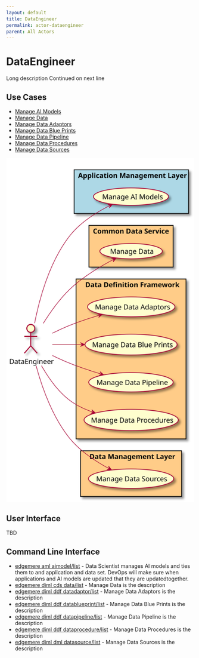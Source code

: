 ```yaml
---
layout: default
title: DataEngineer
permalink: actor-dataengineer
parent: All Actors
---
```


# DataEngineer

Long description Continued on next line



## Use Cases

* [Manage AI Models](usecase-ManageAIModels)
* [Manage Data](usecase-ManageData)
* [Manage Data Adaptors](usecase-ManageDataAdaptors)
* [Manage Data Blue Prints](usecase-ManageDataBluePrints)
* [Manage Data Pipeline](usecase-ManageDataPipeline)
* [Manage Data Procedures](usecase-ManageDataProcedures)
* [Manage Data Sources](usecase-ManageDataSources)

  
![Use Case Diagram](./usecase.svg)

## User Interface
TBD

## Command Line Interface
* [ edgemere aml aimodel/list](action--edgemere-aml-aimodel-list) - Data Scientist manages AI models and ties them to and application and data set. DevOps will make sure when applications and AI models are updated that they are updatedtogether.
* [ edgemere diml cds data/list](action--edgemere-diml-cds-data-list) - Manage Data is the description
* [ edgemere diml ddf datadaptor/list](action--edgemere-diml-ddf-datadaptor-list) - Manage Data Adaptors is the description
* [ edgemere diml ddf datablueprint/list](action--edgemere-diml-ddf-datablueprint-list) - Manage Data Blue Prints is the description
* [ edgemere diml ddf datapipeline/list](action--edgemere-diml-ddf-datapipeline-list) - Manage Data Pipeline is the description
* [ edgemere diml ddf dataprocedure/list](action--edgemere-diml-ddf-dataprocedure-list) - Manage Data Procedures is the description
* [ edgemere diml dml datasource/list](action--edgemere-diml-dml-datasource-list) - Manage Data Sources is the description

